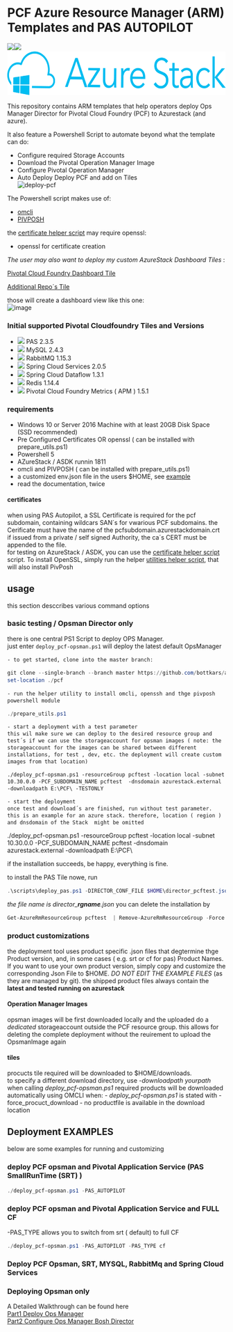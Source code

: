 # PCF Azure Resource Manager (ARM) Templates and PAS AUTOPILOT
<img src="https://docs.pivotal.io/images/PVLG-PivotalApplicationService-Symbol.png" height="100"><img src="https://upload.wikimedia.org/wikipedia/commons/thumb/f/f1/Heart_coraz%C3%B3n.svg/800px-Heart_coraz%C3%B3n.svg.png" height="100">
<img src="./images/azurestack.png" height="100">



This repository contains ARM templates that help operators deploy Ops Manager Director for Pivotal Cloud Foundry (PCF) to Azurestack (and azure).  

It also feature a Powershell Script to automate beyond what the template can do:  

- Configure required Storage Accounts  
- Download the Pivotal Operation Manager Image  
- Configure Pivotal Operation Manager  
- Auto Deploy Deploy PCF and add on Tiles  
![deploy-pcf](https://user-images.githubusercontent.com/8255007/51845629-2b0d7400-2318-11e9-96dd-d4e3c3ff64b3.gif)   

The Powershell script makes use of:

- [omcli](https://github.com/pivotal-cf/om)  
- [PIVPOSH](https://github.com/bottkars/PIVPosh)  

the [certificate helper script](/create_certs.ps1) may require openssl: 

- openssl for certificate creation

*The user may also want to deploy my custom AzureStack Dashboard Tiles* :   

[Pivotal Cloud Foundry Dashboard Tile](/docs/tile1.md)  

[Additional Repo´s Tile](/docs/tile2.md)

those will create a dashboard view like this one:  
![image](https://user-images.githubusercontent.com/8255007/51927715-7dbc5e00-23f4-11e9-8664-ec5df43eb19e.png)  

### Initial supported Pivotal Cloudfoundry Tiles and Versions
- <img src="https://dtb5pzswcit1e.cloudfront.net/assets/images/product_logos/icon_pivotalapplicationservice@2x.png" height="16"> PAS 2.3.5 
- <img src="https://dtb5pzswcit1e.cloudfront.net/assets/images/product_logos/icon_pivotal_mysql@2x.png" height="16"> MySQL 2.4.3
- <img src="https://dtb5pzswcit1e.cloudfront.net/assets/images/product_logos/icon_rabbitmq_cf@2x.png" height="16"> RabbitMQ 1.15.3
- <img src="https://dtb5pzswcit1e.cloudfront.net/assets/images/product_logos/icon_spring_cloud_services_cf@2x.png" height="16"> Spring Cloud Services 2.0.5
- <img src="https://dtb5pzswcit1e.cloudfront.net/assets/images/product_logos/icon_scdf@2x.png" height="16"> Spring Cloud Dataflow 1.3.1
- <img src="https://dtb5pzswcit1e.cloudfront.net/assets/images/product_logos/icon_redis_cf@2x.png" height="16"> Redis 1.14.4
- <img src="https://dtb5pzswcit1e.cloudfront.net/assets/images/product_logos/metrics-icon.png" height="16"> Pivotal Cloud Foundry Metrics ( APM ) 1.5.1

### requirements

   - Windows 10 or Server 2016 Machine with at least 20GB Disk Space (SSD recommended) 
   - Pre Configured  Certificates OR openssl ( can be installed with prepare_utils.ps1)
   - Powershell 5
   - AZureStack / ASDK runnin 1811
   - omcli and PIVPOSH ( can be installed with prepare_utils.ps1)
   - a customized env.json file in the users $HOME, see [example](/env.example.json)
   - read the documentation, twice

#### certificates

when using PAS Autopilot, a SSL Certificate is required for the pcf subdomain, containing wildcars SAN´s for vwarious PCF subdomains. the Cerificate must have the name of the pcfsubdomain.azurestackdomain.crt  
if issued from a private / self signed Authority, the ca´s CERT must be appended to the file.  
for testing on AzureStack / ASDK, you can use the [certificate helper script](/create_certs.ps1) script.
To install OpenSSL, simply run the helper [utilities helper script](/prepare_utils.ps1), that will also install PivPosh

## usage
this section desccribes various command options

### basic testing / Opsman Director only

there is one central PS1 Script to deploy OPS Manager.  
just enter `deploy_pcf-opsman.ps1` will deploy the latest default OpsManager  

    - to get started, clone into the master branch:  
 ```Powershell
 git clone --single-branch --branch master https://github.com/bottkars/azure-pcf-opsman-powershell ./pcf
 set-location ./pcf
 ```

    - run the helper utility to install omcli, openssh and thge pivposh powershell module

```Powershell
./prepare_utils.ps1
```

    - start a deployment with a test parameter
    this wil make sure we can deploy to the desired resource group and test´s if we can use the storageaccount for opsman images ( note: the storageaccount for the images can be shared between different installations, for test , dev, etc. the deployment will create custom images from that location)

```
./deploy_pcf-opsman.ps1 -resourceGroup pcftest -location local -subnet 10.30.0.0 -PCF_SUBDOMAIN_NAME pcftest  -dnsdomain azurestack.external -downloadpath E:\PCF\ -TESTONLY
```

    - start the deployment
    once test and download´s are finished, run without test parameter. this is an example for an azure stack. therefore, location ( region ) and dnsdomain of the Stack  might be omitted
./deploy_pcf-opsman.ps1 -resourceGroup pcftest -location local -subnet 10.30.0.0 -PCF_SUBDOMAIN_NAME pcftest  -dnsdomain azurestack.external -downloadpath E:\PCF\

if the installation  succeeds, be happy, everything is fine.  

to install the PAS Tile nowe, run

```Powershell
.\scripts\deploy_pas.ps1 -DIRECTOR_CONF_FILE $HOME\director_pcftest.json
```
*the file name is director_**rgname**.json* 
you can delete the installation by 

```Powershell
Get-AzureRmResourceGroup pcftest  | Remove-AzureRmResourceGroup -Force
```
### product customizations  

the deployment tool uses product specific .json files that degtermine thge Product version, and, in some cases ( e.g. srt or cf for pas) Product Names.
If you want to use your own product version, simply copy and customize the corresponding Json File to $HOME. _DO NOT EDIT THE EXAMPLE FILES_ (as they are managed by git). the shipped product files always contain the **latest and tested running on azurestack**


#### Operation Manager Images

opsman images will be first downloaded locally and the uploaded do a *dedicated* storageaccount outside the PCF resource group. this allows for deleting the complete deployment without the reuirement to upload the OpsmanImage again

#### tiles
procucts tile required will be downloaded to $HOME/downloads.  
to specify a different download directory, use  *-downloadpath yourpath*  when calling *deploy_pcf-opsman.ps1*
required products will be downloaded automatically using OMCLI when:
    - *deploy_pcf-opsman.ps1* is stated with -force_procuct_download
    - no productfile is available in the download location
## Deployment EXAMPLES

below are some examples for running and customizing

### deploy PCF opsman and Pivotal Application Service (PAS SmallRunTime (SRT) )

```powershell
./deploy_pcf-opsman.ps1 -PAS_AUTOPILOT
```

### deploy PCF opsman and Pivotal Application Service and FULL CF

-PAS_TYPE allows you to switch from srt ( default) to full CF

```powershell
./deploy_pcf-opsman.ps1 -PAS_AUTOPILOT -PAS_TYPE cf
```

### Deploy PCF Opsman, SRT, MYSQL, RabbitMq and Spring Cloud Services



### Deploying Opsman only

A Detailed Walkthrough can be found here  
[Part1 Deploy Ops Manager](https://community.emc.com/blogs/azurestack_guy/2018/06/22/getting-started-with-pcf-on-azurestack-asdk-part-1-deploy-opsmanager)  
[Part2 Configure Ops Manager Bosh Director](https://community.emc.com/blogs/azurestack_guy/2018/08/01/getting-started-with-pcf-on-azurestack-asdk-part-2-configure-opsmanager)  



